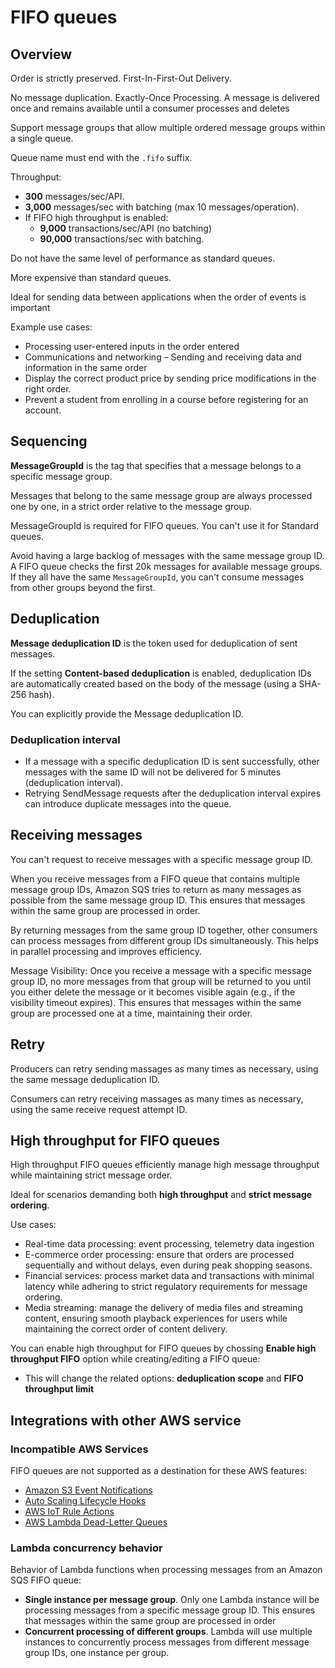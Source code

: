 # FIFO queues

## Overview

Order is strictly preserved. First-In-First-Out Delivery.

No message duplication. Exactly-Once Processing. A message is delivered once and remains available until a consumer processes and deletes 

Support message groups that allow multiple ordered message groups within a single queue.

Queue name must end with the `.fifo` suffix.

Throughput:
- **300** messages/sec/API.
- **3,000** messages/sec with batching (max 10 messages/operation).
- If FIFO high throughput is enabled:
  - **9,000** transactions/sec/API (no batching)
  - **90,000** transactions/sec with batching.

Do not have the same level of performance as standard queues.

More expensive than standard queues.

Ideal for sending data between applications when the order of events is important

Example use cases:
- Processing user-entered inputs in the order entered
- Communications and networking – Sending and receiving data and information in the same order
- Display the correct product price by sending price modifications in the right order.
- Prevent a student from enrolling in a course before registering for an account.


## Sequencing

**MessageGroupId** is the tag that specifies that a message belongs to a specific message group.

Messages that belong to the same message group are always processed one by one, in a strict order relative to the message group.

MessageGroupId is required for FIFO queues. You can't use it for Standard queues.

Avoid having a large backlog of messages with the same message group ID. A FIFO queue checks the first 20k messages for available message groups. If they all have the same `MessageGroupId`, you can't consume messages from other groups beyond the first.


## Deduplication

**Message deduplication ID** is the token used for deduplication of sent messages.

If the setting **Content-based deduplication** is enabled, deduplication IDs are automatically created based on the body of the message (using a SHA-256 hash).

You can explicitly provide the Message deduplication ID.

### Deduplication interval
- If a message with a specific deduplication ID is sent successfully, other messages with the same ID will not be delivered for 5 minutes (deduplication interval).
- Retrying SendMessage requests after the deduplication interval expires can introduce duplicate messages into the queue.


## Receiving messages

You can't request to receive messages with a specific message group ID.

When you receive messages from a FIFO queue that contains multiple message group IDs, Amazon SQS tries to return as many messages as possible from the same message group ID. This ensures that messages within the same group are processed in order.

By returning messages from the same group ID together, other consumers can process messages from different group IDs simultaneously. This helps in parallel processing and improves efficiency.

Message Visibility: Once you receive a message with a specific message group ID, no more messages from that group will be returned to you until you either delete the message or it becomes visible again (e.g., if the visibility timeout expires). This ensures that messages within the same group are processed one at a time, maintaining their order.


## Retry

Producers can retry sending massages as many times as necessary, using the same message deduplication ID.

Consumers can retry receiving massages as many times as necessary, using the same receive request attempt ID.


## High throughput for FIFO queues

High throughput FIFO queues efficiently manage high message throughput while maintaining strict message order.

Ideal for scenarios demanding both **high throughput** and **strict message ordering**.

Use cases:
- Real-time data processing: event processing, telemetry data ingestion
- E-commerce order processing: ensure that orders are processed sequentially and without delays, even during peak shopping seasons.
- Financial services: process market data and transactions with minimal latency while adhering to strict regulatory requirements for message ordering.
- Media streaming: manage the delivery of media files and streaming content, ensuring smooth playback experiences for users while maintaining the correct order of content delivery.

You can enable high throughput for FIFO queues by chossing **Enable high throughput FIFO** option while creating/editing a FIFO queue:
- This will change the related options: **deduplication scope** and **FIFO throughput limit**

## Integrations with other AWS service

### Incompatible AWS Services

FIFO queues are not supported as a destination for these AWS features:

- [Amazon S3 Event Notifications](https://docs.aws.amazon.com/AmazonS3/latest/dev/NotificationHowTo.html)
- [Auto Scaling Lifecycle Hooks](https://docs.aws.amazon.com/autoscaling/ec2/userguide/lifecycle-hooks.html)
- [AWS IoT Rule Actions](https://docs.aws.amazon.com/iot/latest/developerguide/iot-rule-actions.html)
- [AWS Lambda Dead-Letter Queues](https://docs.aws.amazon.com/lambda/latest/dg/invocation-async.html#invocation-dlq)


### Lambda concurrency behavior

Behavior of Lambda functions when processing messages from an Amazon SQS FIFO queue:
- **Single instance per message group**. Only one Lambda instance will be processing messages from a specific message group ID. This ensures that messages within the same group are processed in order
- **Concurrent processing of different groups**. Lambda will use multiple instances to concurrently process messages from different message group IDs, one instance per group.
